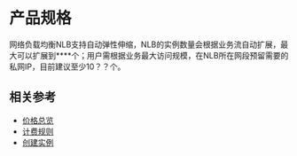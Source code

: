 # 产品规格

网络负载均衡NLB支持自动弹性伸缩，NLB的实例数量会根据业务流自动扩展，最大可以扩展到****个；用户需根据业务最大访问规模，在NLB所在网段预留需要的私网IP，目前建议至少10？？个。



## 相关参考


- [价格总览](../Pricing/Price-Overview.md)
- [计费规则](../Pricing/Billing-Rules.md)
- [创建实例](../Getting-Started/Create-Instance.md)
